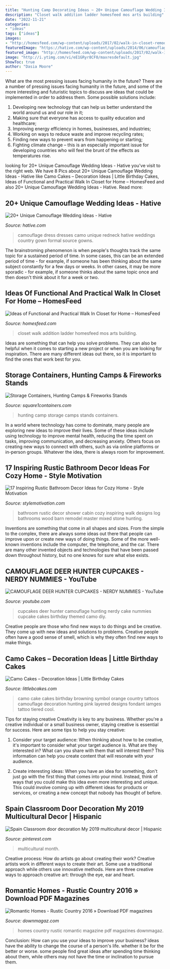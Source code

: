 ```yaml
---
title: "Hunting Camp Decorating Ideas ~ 20+ Unique Camouflage Wedding Ideas"
description: "Closet walk addition ladder homesfeed mos arts building"
date: "2022-11-21"
categories:
- "ideas"
tags: ["ideas"]
images:
- "http://homesfeed.com/wp-content/uploads/2017/02/walk-in-closet-remodel-with-ladder-addition.jpg"
featuredImage: "https://hative.com/wp-content/uploads/2014/06/camouflage-wedding-ideas/3-camouflage-wedding-dress.jpg"
featured_image: "http://homesfeed.com/wp-content/uploads/2017/02/walk-in-closet-remodel-with-ladder-addition.jpg"
image: "http://i.ytimg.com/vi/eE1GRyr8CF0/maxresdefault.jpg"
ShowToc: true
author: "Dasia Moore"
---
```



What are the most pressing issues facing humanity in the future?
There are a number of pressing issues facing humanity in the future, and some of the more interesting and futuristic topics to discuss are ideas that could be implemented in order to address them. Some possible solutions include: 
1) Developing new technology that can help us better understand the world around us and our role in it; 
2) Making sure that everyone has access to quality education and healthcare; 
3) Improving energy efficiency in homes, businesses, and industries; 
4) Working on ways to reduce waste and improve recycling rates; 
5) Finding new ways to prevent wars from happening or starting; 
6) Fighting climate change – this is an especially important issue for developing countries who will feel the brunt of the effects as temperatures rise.

	

		
looking for 20+ Unique Camouflage Wedding Ideas - Hative you've visit to the right web. We have 8 Pics about 20+ Unique Camouflage Wedding Ideas - Hative like Camo Cakes – Decoration Ideas | Little Birthday Cakes, Ideas of Functional and Practical Walk In Closet for Home – HomesFeed and also 20+ Unique Camouflage Wedding Ideas - Hative. Read more:
		
    
## 20+ Unique Camouflage Wedding Ideas - Hative

<img loading=lazy src="https://hative.com/wp-content/uploads/2014/06/camouflage-wedding-ideas/3-camouflage-wedding-dress.jpg" onerror="this.onerror=null;this.src='https://tse3.mm.bing.net/th?id=OIP.hTpEcNAftSVr6QVZdrmEoQHaJ4&amp;pid=15.1';" alt="20+ Unique Camouflage Wedding Ideas - Hative">

_Source: hative.com_

>camouflage dress dresses camo unique redneck hative weddings country gown formal source gowns. 

	

The brainstroming phenomenon is when people's thoughts track the same topic for a sustained period of time. In some cases, this can be an extended period of time - for example, if someone has been thinking about the same subject constantly for a few days or weeks. In other cases, it may be more sporadic - for example, if someone thinks about the same topic once and then doesn't think about it for a week or two.

    
## Ideas Of Functional And Practical Walk In Closet For Home – HomesFeed

<img loading=lazy src="http://homesfeed.com/wp-content/uploads/2017/02/walk-in-closet-remodel-with-ladder-addition.jpg" onerror="this.onerror=null;this.src='https://tse4.mm.bing.net/th?id=OIP.GFNReR_tHhuKbftcGm4T0QHaLH&amp;pid=15.1';" alt="Ideas of Functional and Practical Walk In Closet for Home – HomesFeed">

_Source: homesfeed.com_

>closet walk addition ladder homesfeed mos arts building. 

	

Ideas are something that can help you solve problems. They can also be helpful when it comes to starting a new project or when you are looking for inspiration. There are many different ideas out there, so it is important to find the ones that work best for you.

    
## Storage Containers, Hunting Camps &amp; Fireworks Stands

<img loading=lazy src="https://www.square1containers.com/images/HuntingCamp/TRIPLE_H_015.jpg" onerror="this.onerror=null;this.src='https://tse2.mm.bing.net/th?id=OIP.sGU8m2BOuKppyYbBfTmwzgHaFj&amp;pid=15.1';" alt="Storage Containers, Hunting Camps &amp; Fireworks Stands">

_Source: square1containers.com_

>hunting camp storage camps stands containers. 

	

In a world where technology has come to dominate, many people are exploring new ideas to improve their lives. Some of these ideas include using technology to improve mental health, reducing the time spent on tasks, improving communication, and decreasing anxiety. Others focus on creating new ways to connect with others, such as via online platforms or in-person groups. Whatever the idea, there is always room for improvement.

    
## 17 Inspiring Rustic Bathroom Decor Ideas For Cozy Home - Style Motivation

<img loading=lazy src="https://cdn.homebnc.com/homeimg/2016/09/23-rustic-bathroom-design-decor-ideas-homebnc.jpg" onerror="this.onerror=null;this.src='https://tse1.mm.bing.net/th?id=OIP.CpfxHJOnJMKL58SoNL3m_QHaFX&amp;pid=15.1';" alt="17 Inspiring Rustic Bathroom Decor Ideas for Cozy Home - Style Motivation">

_Source: stylemotivation.com_

>bathroom rustic decor shower cabin cozy inspiring walk designs log bathrooms wood barn remodel master mixed stone hunting. 

	

Inventions are something that come in all shapes and sizes. From the simple to the complex, there are always some ideas out there that people can improve upon or create new ways of doing things. Some of the more well-known inventions include the computer, the telephone, and the car. There are many other invented objects and technologies that have been passed down throughout history, but no one knows for sure what else exists.

    
## CAMOUFLAGE DEER HUNTER CUPCAKES - NERDY NUMMIES - YouTube

<img loading=lazy src="http://i.ytimg.com/vi/eE1GRyr8CF0/maxresdefault.jpg" onerror="this.onerror=null;this.src='https://tse4.mm.bing.net/th?id=OIP.LiZhjJ5EX-rq33i-FW2dHwHaEK&amp;pid=15.1';" alt="CAMOUFLAGE DEER HUNTER CUPCAKES - NERDY NUMMIES - YouTube">

_Source: youtube.com_

>cupcakes deer hunter camouflage hunting nerdy cake nummies cupcake cakes birthday themed camo diy. 

	

Creative people are those who find new ways to do things and be creative. They come up with new ideas and solutions to problems. Creative people often have a good sense of smell, which is why they often find new ways to make things.

    
## Camo Cakes – Decoration Ideas | Little Birthday Cakes

<img loading=lazy src="http://www.littlebcakes.com/wp-content/uploads/2014/01/Camo-Cakes-Iamges.jpg" onerror="this.onerror=null;this.src='https://tse3.mm.bing.net/th?id=OIP.8zwtcOOPIZQBCU0TlCBIKwHaJ4&amp;pid=15.1';" alt="Camo Cakes – Decoration Ideas | Little Birthday Cakes">

_Source: littlebcakes.com_

>camo cake cakes birthday browning symbol orange country tattoos camouflage decoration hunting pink layered designs fondant iamges tattoo tiered cool. 

	

Tips for staying creative
Creativity is key to any business. Whether you're a creative individual or a small business owner, staying creative is essential for success. Here are some tips to help you stay creative: 
1. Consider your target audience: When thinking about how to be creative, it's important to consider what your target audience is. What are they interested in? What can you share with them that will interest them? This information can help you create content that will resonate with your audience. 

2. Create interesting ideas: When you have an idea for something, don't just go with the first thing that comes into your mind. Instead, think of ways that you could make this idea even more interesting and unique. This could involve coming up with different ideas for products or services, or creating a new concept that nobody has thought of before. 


    
## Spain Classroom Door Decoration My 2019 Multicultural Decor | Hispanic

<img loading=lazy src="https://i.pinimg.com/736x/d6/47/93/d64793872225df1fe7cae253afb195bf.jpg" onerror="this.onerror=null;this.src='https://tse2.mm.bing.net/th?id=OIP.DKoppzkuE0biNzFcp3uwEQHaJ3&amp;pid=15.1';" alt="Spain Classroom door decoration My 2019 multicultural decor | Hispanic">

_Source: pinterest.com_

>multicultural month. 

	

Creative process: How do artists go about creating their work?
Creative artists work in different ways to create their art. Some use a traditional approach while others use innovative methods. Here are three creative ways to approach creative art: through the eye, ear and heart.

    
## Romantic Homes - Rustic Country 2016 » Download PDF Magazines

<img loading=lazy src="http://downmagaz.com/uploads/posts/2016-10/1475877936_romantic_homes_rc_2016_downmagaz.jpg" onerror="this.onerror=null;this.src='https://tse2.mm.bing.net/th?id=OIP.AW73iOX2U42S-f2jPTY_LQAAAA&amp;pid=15.1';" alt="Romantic Homes - Rustic Country 2016 » Download PDF magazines">

_Source: downmagaz.com_

>homes country rustic romantic magazine pdf magazines downmagaz. 

	

Conclusion: How can you use your ideas to improve your business?
ideas have the ability to change the course of a person's life. whether it be for the better or worse. some people find great ideas after spending time thinking about them, while others may not have the time or inclination to pursue them.

